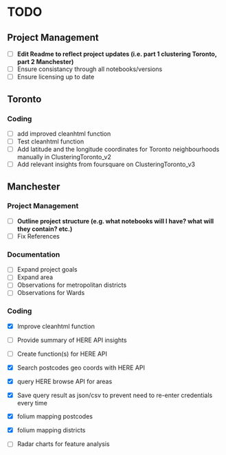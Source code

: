 # TODO

## Project Management
- [ ] **Edit Readme to reflect project updates (i.e. part 1 clustering Toronto, part 2 Manchester)**
- [ ] Ensure consistancy through all notebooks/versions
- [ ] Ensure licensing up to date

## Toronto

### Coding
- [ ] add improved cleanhtml function
- [ ] Test cleanhtml function
- [ ] Add latitude and the longitude coordinates for Toronto neighbourhoods manually in ClusteringToronto_v2
- [ ] Add relevant insights from foursquare on ClusteringToronto_v3

## Manchester

### Project Management
- [ ] **Outline project structure (e.g. what notebooks will I have? what will they contain? etc.)**
- [ ] Fix References

### Documentation
- [ ] Expand project goals
- [ ] Expand area
- [ ] Observations for metropolitan districts
- [ ] Observations for Wards

### Coding
- [X] Improve cleanhtml function
- [ ] Provide summary of HERE API insights
- [ ] Create function(s) for HERE API
- [X] Search postcodes geo coords with HERE API 
- [X] query HERE browse API for areas
- [X] Save query result as json/csv to prevent need to re-enter credentials every time
- [X] folium mapping postcodes
- [X] folium mapping districts
- [ ] Radar charts for feature analysis



